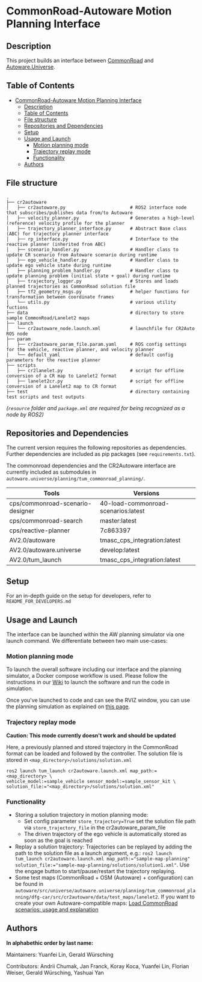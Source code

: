 # CommonRoad-Autoware Motion Planning Interface

## Description

This project builds an interface between [CommonRoad](https://commonroad.in.tum.de/) and [Autoware.Universe](https://github.com/autowarefoundation/autoware.universe).

## Table of Contents

- [CommonRoad-Autoware Motion Planning Interface](#commonroad-autoware-motion-planning-interface)
  - [Description](#description)
  - [Table of Contents](#table-of-contents)
  - [File structure](#file-structure)
  - [Repositories and Dependencies](#repositories-and-dependencies)
  - [Setup](#setup)
  - [Usage and Launch](#usage-and-launch)
    - [Motion planning mode](#motion-planning-mode)
    - [Trajectory replay mode](#trajectory-replay-mode)
    - [Functionality](#functionality)
  - [Authors](#authors)

## File structure

```tree
.
├── cr2autoware
│   ├── cr2autoware.py                        # ROS2 interface node that subscribes/publishes data from/to Autoware
│   ├── velocity_planner.py                   # Generates a high-level (reference) velocity profile for the planner
│   ├── trajectory_planner_interface.py       # Abstract Base class (ABC) for trajectory planner interface
│   ├── rp_interface.py                       # Interface to the reactive planner (inherited from ABC)
│   ├── scenario_handler.py                   # Handler class to update CR scenario from Autoware scenario during runtime 
│   ├── ego_vehicle_handler.py                # Handler class to update ego vehicle state during runtime 
│   ├── planning_problem_handler.py           # Handler class to update planning problem (initial state + goal) during runtime
│   ├── trajectory_logger.py                  # Stores and loads planned trajectories as CommonRoad solution file
│   ├── tf2_geometry_msgs.py                  # helper functions for transformation between coordinate frames
│   └── utils.py                              # various utility fuctions
├── data                                      # directory to store sample CommonRoad/Lanelet2 maps
├── launch
│   └── cr2autoware_node.launch.xml           # launchfile for CR2Auto ROS node
├── param
│   ├── cr2autoware_param_file.param.yaml     # ROS config settings for the vehicle, reactive planner, and velocity planner
│   └── default_yaml                          # default config parameters for the reactive planner
├── scripts
│   ├── cr2lanelet.py                         # script for offline conversion of a CR map to Lanelet2 format
│   ├── lanelet2cr.py                         # script for offline conversion of a Lanelet2 map to CR format
├── test                                      # directory containing test scripts and test outputs
```

_(`resource` folder and `package.xml` are required for being recognized as a node by ROS2)_

## Repositories and Dependencies

The current version requires the following repositories as dependencies. Further dependencies are included as pip packages (see `requirements.txt`).

The commonroad dependencies and the CR2Autoware interface are currently included as submodules in `autoware.universe/planning/tum_commonroad_planning/`.

| Tools                            | Versions                                  |
| -------------------------------- | ----------------------------------------- |
| cps/commonroad-scenario-designer | 40-load-commonroad-scenarios:latest       |
| cps/commonroad-search            | master:latest                             |
| cps/reactive-planner             | 7c863397                                  |
| AV2.0/autoware                   | tmasc_cps_integration:latest              |
| AV2.0/autoware.universe          | develop:latest                            |
| AV2.0/tum_launch                 | tmasc_cps_integration:latest              |

## Setup

For an in-depth guide on the setup for developers, refer to `README_FOR_DEVELOPERS.md`

## Usage and Launch

The interface can be launched within the AW planning simulator via one launch command. We differentiate between two main use-cases:

### Motion planning mode

To launch the overall software including our interface and the planning simulator, a Docker compose workflow is used. Please follow the instructions in our [Wiki](https://collab.dvb.bayern/display/TUMedgar/Docker+Compose+Workflow) to launch the software and run the code in simulation.

Once you've launched to code and can see the RVIZ window, you can use the planning simulation as explained on [this page](https://autowarefoundation.github.io/autoware-documentation/latest/tutorials/ad-hoc-simulation/planning-simulation/).

### Trajectory replay mode

**Caution: This mode currently doesn't work and should be updated**

Here, a previously planned and stored trajectory in the CommonRoad format can be loaded
and followed by the controller. The solution file is stored in `<map_directory>/solutions/solution.xml`

```shell
ros2 launch tum_launch cr2autoware.launch.xml map_path:=<map_directory> \
vehicle_model:=sample_vehicle sensor_model:=sample_sensor_kit \
solution_file:="<map_directory>/solutions/solution.xml"
```

### Functionality

- Storing a solution trajectory in motion planning mode:
  - Set config parameter `store_trajectory=True` set the solution file path via `store_trajectory_file` in the cr2autoware_param_file
  - The driven trajectory of the ego vehicle is automatically stored as soon as the goal is reached
- Replay a solution trajectory: Trajectories can be replayed by adding the path to the solution file as a launch argument, e.g.: `ros2 launch tum_launch cr2autoware.launch.xml map_path:="sample-map-planning" solution_file:="sample-map-planning/solutions/solution1.xml"`. Use the engage button to start/pause/restart the trajectory replaying.
- Some test maps (CommonRoad + OSM (Autoware) + configuration) can be found in `autoware/src/universe/autoware.universe/planning/tum_commonroad_planning/dfg-car/src/cr2autoware/data/test_maps/lanelet2`. If you want to create your own Autoware-compatible maps: [Load CommonRoad scenarios: usage and explanation](https://gitlab.lrz.de/cps/dfg-car/-/wikis/Load-CommonRoad-scenarios-usage-and-explanation)

## Authors

**In alphabethic order by last name:**

Maintainers: Yuanfei Lin, Gerald Würsching

Contributors: Andrii Chumak, Jan Franck, Koray Koca, Yuanfei Lin, Florian Weiser, Gerald Würsching, Yashuai Yan
